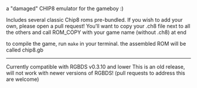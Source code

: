 a "damaged" CHIP8 emulator for the gameboy :)

Includes several classic Chip8 roms
pre-bundled. If you wish to add your own, please
open a pull request! You'll want to copy your .ch8
file next to all the others and call ROM_COPY
with your game name (without .ch8) at end

to compile the game, run `make` in your terminal.
the assembled ROM will be called chip8.gb

----------------------------
Currently compatible with RGBDS v0.3.10 and lower
This is an old release, will not work with newer
versions of RGBDS! (pull requests to address this
are welcome)
